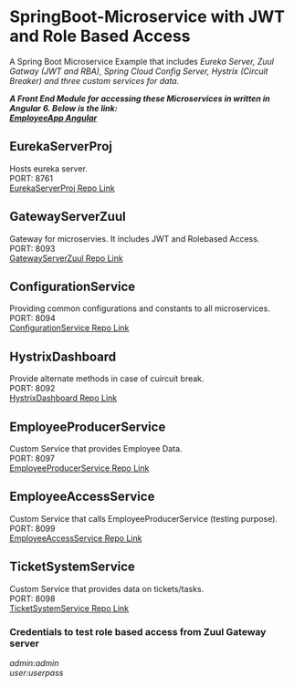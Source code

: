 # SpringBoot-Microservice with JWT and Role Based Access
A Spring Boot Microservice Example that includes *Eureka Server, Zuul Gatway (JWT and RBA), Spring Cloud Config Server, Hystrix (Circuit Breaker) and three custom services for data.*

**_A Front End Module for accessing these Microservices in written in Angular 6. Below is the link:  
[EmployeeApp Angular](https://github.com/iamtech/EmployeeApp)_**

## EurekaServerProj
Hosts eureka server.  
PORT: 8761  
[EurekaServerProj Repo Link](https://github.com/iamtech/EurekaServerProj)

## GatewayServerZuul  
Gateway for microservies. It includes JWT and Rolebased Access.    
PORT: 8093  
[GatewayServerZuul Repo Link](https://github.com/iamtech/GatewayServerZuul)

## ConfigurationService
Providing common configurations and constants to all microservices.  
PORT: 8094  
[ConfigurationService Repo Link](https://github.com/iamtech/ConfigurationService)

## HystrixDashboard
Provide alternate methods in case of cuircuit break.  
PORT: 8092  
[HystrixDashboard Repo Link](https://github.com/iamtech/HystrixDashboardServer)

## EmployeeProducerService
Custom Service that provides Employee Data.  
PORT: 8097  
[EmployeeProducerService Repo Link](https://github.com/iamtech/EmployeeProducerService)

## EmployeeAccessService
Custom Service that calls EmployeeProducerService (testing purpose).  
PORT: 8099  
[EmployeeAccessService Repo Link](https://github.com/iamtech/EmployeeAccessService)

## TicketSystemService
Custom Service that provides data on tickets/tasks.  
PORT: 8098  
[TicketSystemService Repo Link](https://github.com/iamtech/TicketSystemService)


### Credentials to test role based access from Zuul Gateway server
*admin:admin  
user:userpass*
